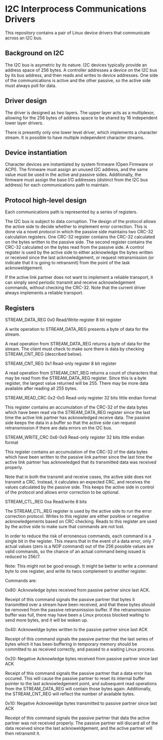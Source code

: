 # I2C Interprocess Communications Drivers

This repository contains a pair of Linux device drivers that communicate across
an I2C bus.

## Background on I2C

The I2C bus is asymetric by its nature. I2C devices typically provide an
address space of 256 bytes. A controller addresses a device on the I2C bus
by its bus address, and then reads and writes to device addresses. One side
of the communications is active and the other passive, so the active side
must always poll for data.

## Driver design

The driver is designed as two layers. The upper layer acts as a multiplexor,
allowing for the 256 bytes of address space to be shared by 16 independent
lower layer drivers.

There is presently only one lower level driver, which implements a character
stream. It is possible to have multiple independent character streams.

## Device instantiation

Character devices are instantiated by system firmware (Open Firmware or ACPI).
The firmware must assign an unused I2C address, and the same value must be
used in the active and passive sides. Additionally, the firmware must assign
the base I/O addresses (distinct from the I2C bus address) for each communications
path to maintain.

## Protocol high-level design

Each communications path is represented by a series of registers.

The I2C bus is subject to data corruption. The design of the protocol allows
the active side to decide whether to implement error correction. This is done
via a novel protocol in which the passive side maintains two CRC-32 calculation
registers. One CRC-32 register contains the CRC-32 calculated on the bytes
written to the passive side. The second register contains the CRC-32 calculated
on the bytes read from the passive side. A control register is used by the active
side to either acknowledge the bytes written or received since the last
acknowledgement, or request retransmission (or indicate that it is going to
retransmit) from the point of the lask acknoweldgement.

If the active link partner does not want to implement a reliable transport, it
can simply send periodic transmit and receive acknowledgement commands, without
checking the CRC-32. Note that the current driver always implements a reliable
transport.

## Registers

STREAM_DATA_REG 0x0	Read/Write register 8 bit register

A write operation to STREAM_DATA_REG presents a byte of data for the stream.

A read operation from STREAM_DATA_REG returns a byte of data for the stream.
The client must check to make sure there is data by checking STREAM_CNT_REG
(described below).

STREAM_CNT_REG 0x1	Read-only register 8 bit register

A read operation from STREAM_CNT_REG returns a count of characters that may be
read from the STREAM_DATA_REG register. Since this is a byte register, the
largest value returned will be 255. There may be more data available after
reading all 255 bytes.

STREAM_READ_CRC 0x2-0x5 Read-only register  32 bits little endian format

This register contains an accumulation of the CRC-32 of the data bytes
which have been read via the STREAM_DATA_REG register since the last time
the active link partner has acknowledged receive data. The passive side
keeps the data in a buffer so that the active side can request retransmission
if there are data errors on the I2C bus.

STREAM_WRITE_CRC 0x6-0x9 Read-only register 32 bits little endian format

This register contains an accumulation of the CRC-32 of the data bytes
which have been written to the passive link partner since the last time
the active link partner has acknowledged that its transmitted data was
received properly.

Note that in both the transmit and receive cases, the active side does not
transmit a CRC. Instead, it calculates an expected CRC, and receives the
values calculated by the passive side. This keeps the active side in control
of the protocol and allows error correction to be optional.

STREAM_CTL_REG 0xa Read/write 8 bits

The STREAM_CTL_REG register is used by the active side to run the error
correction protocol. Writes to this register are either positive or
negative acknowledgements based on CRC checking. Reads to this register
are used by the active side to make sure that commands are not lost.

In order to reduce the risk of erronenous commands, each command is a single
bit in the register. This means that in the event of a data error, only 7
actual values (zero is a NOP command) out of the 256 possible values are
valid commands, so the chance of an actual command being issued is reduced
to 256/7.

Note: This might not be good enough. It might be better to write a command
byte to one register, and write its twos complement to another register.

Commands are:

0x80: Acknowledge bytes received from passive partner since last ACK.

Receipt of this command signals the passive partner that bytes it
transmitted over a stream have been received, and that these bytes should
be removed from the passive retransmission buffer. If the retransmission
buffer was full, there may have been a Linux process blocked waiting to
send more bytes, and it will be woken up.

0x40: Acknoweldge bytes written to the passive partner since last ACK

Receipt of this command signals the passive partner that the last series
of bytes which it has been buffering in temporary memory should be
committed to as received correctly, and passed to a waiting Linux
process.

0x20: Negative Acknowledge bytes received from passive partner since last ACK

Receipt of this command signals the passive partner that a data error has
occured. This will cause the passive partner to reset its internal buffer
pointer to the last acknowledgement point, and subsequent read operations
from the STREAM_DATA_REG will contain those bytes again. Additionally,
the STREAM_CNT_REG will reflect the number of available bytes.

0x10: Negative Acknoweldge bytes transmitted to passive partner since last ACK

Receipt of this command signals the passive partner that data the active
partner was not received properly. The passive partner will discard all of
the data received since the last acknoweldgement, and the active partner
will then retransmit it.
